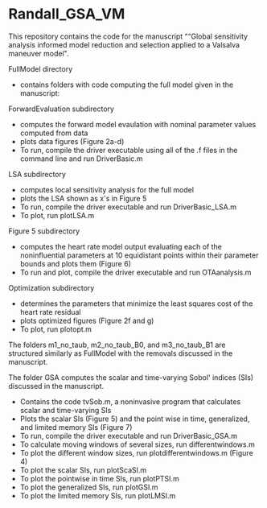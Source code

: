 # Randall_GSA_VM
This repository contains the code for the manuscript "“Global sensitivity analysis informed model reduction and selection applied to a Valsalva maneuver model". 

FullModel directory 
- contains folders with code computing the full model given in the manuscript: 

ForwardEvaluation subdirectory
- computes the forward model evaulation with nominal parameter values computed from data
- plots data figures (Figure 2a-d)
- To run, compile the driver executable using all of the .f files in the command line and run DriverBasic.m

LSA subdirectory 
- computes local sensitivity analysis for the full model
- plots the LSA shown as x's in Figure 5
- To run, compile the driver executable and run DriverBasic_LSA.m 
- To plot, run plotLSA.m 

Figure 5 subdirectory 
- computes the heart rate model output evaluating each of the noninfluential parameters at 10 equidistant points within their parameter bounds and plots them (Figure 6)
- To run and plot, compile the driver executable and run OTAanalysis.m 

Optimization subdirectory 
- determines the parameters that minimize the least squares cost of the heart rate residual 
- plots optimized figures (Figure 2f and g)
- To plot, run plotopt.m 
  
The folders m1_no_taub, m2_no_taub_B0, and m3_no_taub_B1 are structured similarly as FullModel with the removals discussed in the manuscript. 

The folder GSA computes the scalar and time-varying Sobol' indices (SIs) discussed in the manuscript.
- Contains the code tvSob.m, a noninvasive program that calculates scalar and time-varying SIs   
- Plots the scalar SIs (Figure 5) and the point wise in time, generalized, and limited memory SIs (Figure 7)
- To run, compile the driver executable and run DriverBasic_GSA.m 
- To calculate moving windows of several sizes, run differentwindows.m 
- To plot the different window sizes, run plotdifferentwindows.m (Figure 4)
- To plot the scalar SIs, run plotScaSI.m 
- To plot the pointwise in time SIs, run plotPTSI.m
- To plot the generalized SIs, run plotGSI.m
- To plot the limited memory SIs, run plotLMSI.m 


